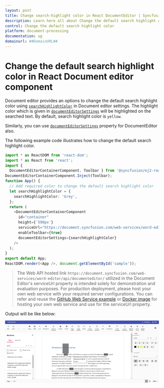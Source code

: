 ```yaml
---
layout: post
title: Change search-highlight color in React DocumentEditor | Syncfusion
description: Learn here all about Change the default search highlight color in Syncfusion React Document editor component of Syncfusion Essential JS 2 and more.
control: Change the default search highlight color 
platform: document-processing
documentation: ug
domainurl: ##DomainURL##
---
```


# Change the default search highlight color in React Document editor component

Document editor provides an options to change the default search highlight color using [`searchHighlightColor`](https://ej2.syncfusion.com/react/documentation/api/document-editor/documentEditorSettingsModel#searchhighlightcolor) in Document editor settings. The highlight color which is given in [`documentEditorSettings`](https://ej2.syncfusion.com/react/documentation/api/document-editor-container#documenteditorsettings) will be highlighted on the searched text. By default, search highlight color is `yellow`.

Similarly, you can use [`documentEditorSettings`](https://ej2.syncfusion.com/react/documentation/api/document-editor#documenteditorsettings) property for DocumentEditor also.

The following example code illustrates how to change the default search highlight color.

```ts
import * as ReactDOM from 'react-dom';
import * as React from 'react';
import {
  DocumentEditorContainerComponent, Toolbar } from '@syncfusion/ej2-react-documenteditor';
DocumentEditorContainerComponent.Inject(Toolbar);
function App() {
  // Add required color to change the default search highlight color
  let searchHighlightColor = {
    searchHighlightColor: 'Grey',
  };
  return (
    <DocumentEditorContainerComponent
      id="container"
      height={'590px'}
      serviceUrl="https://document.syncfusion.com/web-services/word-editor/api/documenteditor/"
      enableToolbar={true}
      documentEditorSettings={searchHighlightColor}
    />
  );
}
export default App;
ReactDOM.render(<App />, document.getElementById('sample'));

```

> The Web API hosted link `https://document.syncfusion.com/web-services/word-editor/api/documenteditor/` utilized in the Document Editor's serviceUrl property is intended solely for demonstration and evaluation purposes. For production deployment, please host your own web service with your required server configurations. You can refer and reuse the [GitHub Web Service example](https://github.com/SyncfusionExamples/EJ2-DocumentEditor-WebServices) or [Docker image](https://hub.docker.com/r/syncfusion/word-processor-server) for hosting your own web service and use for the serviceUrl property.

Output will be like below:

![How to change the default search highlight color](../images/search-color.png)